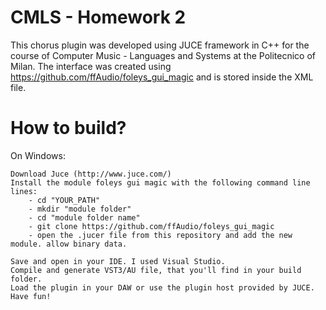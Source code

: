 # CMLS - Homework 2
This chorus plugin was developed using JUCE framework in C++ for the course of Computer Music - Languages and Systems at the Politecnico of Milan.
The interface was created using https://github.com/ffAudio/foleys_gui_magic and is stored inside the XML file.

# How to build?
On Windows:

    Download Juce (http://www.juce.com/)
    Install the module foleys gui magic with the following command line lines:
        - cd "YOUR_PATH"
        - mkdir "module folder"
        - cd "module folder name"
        - git clone https://github.com/ffAudio/foleys_gui_magic
        - open the .jucer file from this repository and add the new module. allow binary data.
   
    Save and open in your IDE. I used Visual Studio.
    Compile and generate VST3/AU file, that you'll find in your build folder.
    Load the plugin in your DAW or use the plugin host provided by JUCE.
    Have fun!
